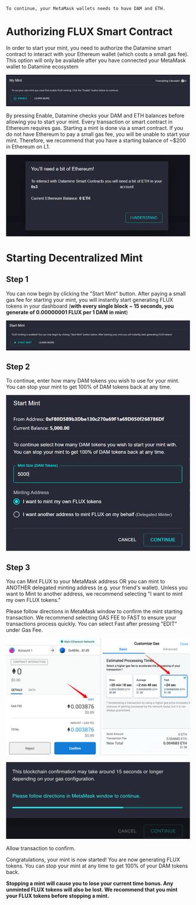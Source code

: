 ```
To continue, your MetaMask wallets needs to have DAM and ETH.
```

# Authorizing FLUX Smart Contract

In order to start your mint, you need to authorize the Datamine smart contract to interact with your Ethereum wallet (which costs a small gas fee). This option will only be available after you have connected your MetaMask wallet to Datamine ecosystem

![My Mint](../../helpArticles/assets/images/pngs/lockingInDam/lockin1.png)

By pressing Enable, Datamine checks your DAM and ETH balances before allowing you to start your mint. Every transaction or smart contract in Ethereum requires gas. Starting a mint is done via a smart contract. If you do not have Ethereum to pay a small gas fee, you will be unable to start your mint. Therefore, we recommend that you have a starting balance of ~$200 in Ethereum on L1. 

![You'll need a bit of Ethereum](../../helpArticles/assets/images/pngs/lockingInDam/lockin2.png#_maxWidth=512)

# Starting Decentralized Mint

## Step 1

You can now begin by clicking the "Start Mint" button. After paying a small gas fee for starting your mint, you will instantly start generating FLUX tokens in your dashboard (**with every single block ~ 15 seconds, you generate of 0.00000001 FLUX per 1 DAM in mint**)

![Start Mint](../../helpArticles/assets/images/pngs/lockingInDam/lockin3.png)

## Step 2

To continue, enter how many DAM tokens you wish to use for your mint. You can stop your mint to get 100% of DAM tokens back at any time.

![Start Mint Dialog](../../helpArticles/assets/images/pngs/lockingInDam/lockin4.png#_maxWidth=512)

## Step 3

You can Mint FLUX to your MetaMask address OR you can mint to ANOTHER delegated minting address (e.g. your friend's wallet). Unless you want to Mint to another address, we recommend selecting "I want to mint my own FLUX tokens."

Please follow directions in MetaMask window to confirm the mint starting transaction. We recommend selecting GAS FEE to FAST to ensure your transactions process quickly. You can select Fast after pressing "EDIT" under Gas Fee.

![Metamask Popup](../../helpArticles/assets/images/pngs/lockingInDam/lockin5.png#_maxWidth=512)

![Awaiting Confirmation](../../helpArticles/assets/images/pngs/lockingInDam/lockin6.png#_maxWidth=512)

Allow transaction to confirm.

Congratulations, your mint is now started! You are now generating FLUX tokens. You can stop your mint at any time to get 100% of your DAM tokens back.

**Stopping a mint will cause you to lose your current time bonus. Any unminted FLUX tokens will also be lost. We recommend that you mint your FLUX tokens before stopping a mint.**